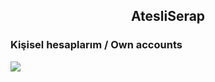 <h2 align="center">AtesliSerap</h2>

<h3>Kişisel hesaplarım / Own accounts</h3>
<p align="left">
<a href="https://discord.com/users/966438759455408158" target"blank_"><img src="https://img.shields.io/badge/discord%20-7289DA.svg?&style=for-the-badge&logo=discord&logoColor=white"></a>
